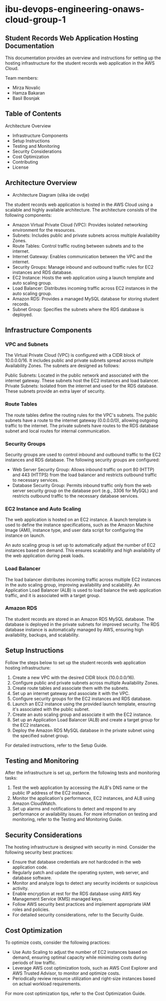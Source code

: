 # ibu-devops-engineering-onaws-cloud-group-1

## Student Records Web Application Hosting Documentation
This documentation provides an overview and instructions for setting up the hosting infrastructure for the student records web application in the AWS Cloud.

Team members:
* Mirza Novalic
* Hamza Bakaran
* Basil Bosnjak

## Table of Contents
Architecture Overview
* Infrastructure Components
* Setup Instructions
* Testing and Monitoring
* Security Considerations
* Cost Optimization
* Contributing
* License

## Architecture Overview
* Architecture Diagram (slika ide ovdje)

The student records web application is hosted in the AWS Cloud using a scalable and highly available architecture. The architecture consists of the following components:

* Amazon Virtual Private Cloud (VPC): Provides isolated networking environment for the resources.
* Subnets: Includes public and private subnets across multiple Availability Zones.
* Route Tables: Control traffic routing between subnets and to the internet.
* Internet Gateway: Enables communication between the VPC and the internet.
* Security Groups: Manage inbound and outbound traffic rules for EC2 instances and RDS database.
* EC2 Instance: Hosts the web application using a launch template and auto scaling group.
* Load Balancer: Distributes incoming traffic across EC2 instances in the auto scaling group.
* Amazon RDS: Provides a managed MySQL database for storing student records.
* Subnet Group: Specifies the subnets where the RDS database is deployed.

## Infrastructure Components
### VPC and Subnets
The Virtual Private Cloud (VPC) is configured with a CIDR block of 10.0.0.0/16. It includes public and private subnets spread across multiple Availability Zones. The subnets are designed as follows:

Public Subnets: Located in the public network and associated with the internet gateway. These subnets host the EC2 instances and load balancer.
Private Subnets: Isolated from the internet and used for the RDS database. These subnets provide an extra layer of security.

### Route Tables
The route tables define the routing rules for the VPC's subnets. The public subnets have a route to the internet gateway (0.0.0.0/0), allowing outgoing traffic to the internet. The private subnets have routes to the RDS database subnet and local routes for internal communication.

### Security Groups
Security groups are used to control inbound and outbound traffic to the EC2 instances and RDS database. The following security groups are configured:

* Web Server Security Group: Allows inbound traffic on port 80 (HTTP) and 443 (HTTPS) from the load balancer and restricts outbound traffic to necessary services.
* Database Security Group: Permits inbound traffic only from the web server security group on the database port (e.g., 3306 for MySQL) and restricts outbound traffic to the necessary database services.

### EC2 Instance and Auto Scaling
The web application is hosted on an EC2 instance. A launch template is used to define the instance specifications, such as the Amazon Machine Image (AMI), instance type, and user data script for configuring the instance on launch.

An auto scaling group is set up to automatically adjust the number of EC2 instances based on demand. This ensures scalability and high availability of the web application during peak loads.

### Load Balancer
The load balancer distributes incoming traffic across multiple EC2 instances in the auto scaling group, improving availability and scalability. An Application Load Balancer (ALB) is used to load balance the web application traffic, and it is associated with a target group.

### Amazon RDS
The student records are stored in an Amazon RDS MySQL database. The database is deployed in the private subnets for improved security. The RDS database instance is automatically managed by AWS, ensuring high availability, backups, and scalability.

## Setup Instructions
Follow the steps below to set up the student records web application hosting infrastructure:

1. Create a new VPC with the desired CIDR block (10.0.0.0/16).
2. Configure public and private subnets across multiple Availability Zones.
3. Create route tables and associate them with the subnets.
4. Set up an internet gateway and associate it with the VPC.
5. Configure security groups for the EC2 instances and RDS database.
6. Launch an EC2 instance using the provided launch template, ensuring it's associated with the public subnet.
7. Create an auto scaling group and associate it with the EC2 instance.
8. Set up an Application Load Balancer (ALB) and create a target group for the EC2 instances.
9. Deploy the Amazon RDS MySQL database in the private subnet using the specified subnet group.

For detailed instructions, refer to the Setup Guide.

## Testing and Monitoring
After the infrastructure is set up, perform the following tests and monitoring tasks:

1. Test the web application by accessing the ALB's DNS name or the public IP address of the EC2 instance.
2. Monitor the application's performance, EC2 instances, and ALB using Amazon CloudWatch.
3. Set up alarms and notifications to detect and respond to any performance or availability issues.
For more information on testing and monitoring, refer to the Testing and Monitoring Guide.

## Security Considerations
The hosting infrastructure is designed with security in mind. Consider the following security best practices:

* Ensure that database credentials are not hardcoded in the web application code.
* Regularly patch and update the operating system, web server, and database software.
* Monitor and analyze logs to detect any security incidents or suspicious activity.
* Enable encryption at rest for the RDS database using AWS Key Management Service (KMS) managed keys.
* Follow AWS security best practices and implement appropriate IAM roles and policies.
* For detailed security considerations, refer to the Security Guide.

## Cost Optimization
To optimize costs, consider the following practices:

* Use Auto Scaling to adjust the number of EC2 instances based on demand, ensuring optimal capacity while minimizing costs during periods of low traffic.
* Leverage AWS cost optimization tools, such as AWS Cost Explorer and AWS Trusted Advisor, to monitor and optimize costs.
* Periodically review resource utilization and right-size instances based on actual workload requirements.

For more cost optimization tips, refer to the Cost Optimization Guide.